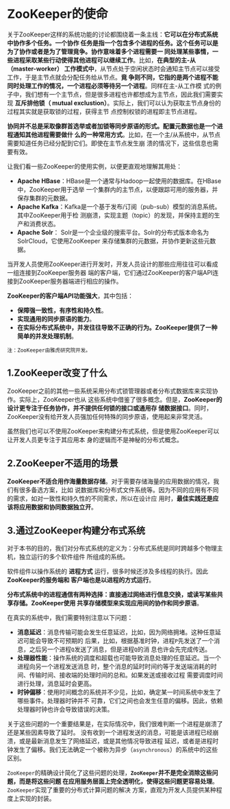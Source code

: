 ZooKeeper的使命
================================================================================
关于ZooKeeper这样的系统功能的讨论都围绕着一条主线：**它可以在分布式系统中协作多个任务。一个协作
任务是指一个包含多个进程的任务。这个任务可以是为了协作或者是为了管理竟争。协作意味着多个进程需要一
同处理某些事情，一些进程采取某些行动使得其他进程可以继续工作**。比如，**在典型的主-从（master-worker）
工作模式中**，从节点处于空闲状态时会通知主节点可以接受工作，于是主节点就会分配任务给从节点。**竟
争则不同，它指的是两个进程不能同时处理工作的情况，一个进程必须等待另一个进程**。同样在主-从工作模
式的例子中，我们想有一个主节点，但是很多进程也许都想成为主节点，因此我们需要实现 **互斥排他锁（
mutual exclustion）**。实际上，我们可以认为获取主节点身份的过程其实就是获取锁的过程，获得主节
点控制权锁的进程即主节点进程。

**协同并不总是采取像群首选举或者加锁等同步原语的形式。配置元数据也是一个进程通知其他进程需要做什
么的一种常用方式**。比如，在一个主/从系统中，从节点需要知道任务已经分配到它们。即使在主节点发生崩
溃的情况下，这些信息也需要有效。

让我们看一些ZooKeeper的使用实例，以便更直观地理解其用处：
+ **Apache HBase**：HBase是一个通常与Hadoop一起使用的数据库。在HBase中，ZooKeeper用于选举
一个集群内的主节点，以便跟踪可用的服务器，并保存集群的元数据。
+ **Apache Kafka**：Kafka是一个基于发布/订阅（pub-sub）模型的消息系统。其中ZooKeeper用于检
测崩溃，实现主题（topic）的发现，并保持主题的生产和消费状态。
+ **Apache Solr**： Solr是一个企业级的搜索平台。Solr的分布式版本命名为SolrCloud，它使用ZooKeeper
来存储集群的元数据，并协作更新这些元数据。

当开发人员使用ZooKeeper进行开发时，开发人员设计的那些应用往往可以看成一组连接到ZooKeeper服务器
端的客户端，它们通过ZooKeeper的客户端API连接到ZooKeeper服务器端进行相应的操作。

**ZooKeeper的客户端API功能强大**，其中包括：
+ **保障强一致性，有序性和持久性**。
+ **实现通用的同步原语的能力**。
+ **在实际分布式系统中，并发往往导致不正确的行为。ZooKeeper提供了一种简单的并发处理机制**。
```
注：ZooKeeper由雅虎研究院开发。
```

## 1.ZooKeeper改变了什么
ZooKeeper之前的其他一些系统采用分布式锁管理器或者分布式数据库来实现协作。实际上，ZooKeeper也从
这些系统中借鉴了很多概念。但是，**ZooKeeper的设计更专注于任务协作，并不提供任何锁的接口或通用存
储数据接口**。同时，ZooKeeper没有给开发人员强加任何特殊的同步原语，使用起来非常灵活。

虽然我们也可以不使用ZooKeeper来构建分布式系统，但是使用ZooKeeper可以让开发人员更专注于其应用本
身的逻辑而不是神秘的分布式概念。

## 2.ZooKeeper不适用的场景
**ZooKeeper不适合用作海量数据存储**。对于需要存储海量的应用数据的情况，我们有很多备选方案，比如
说数据库和分布式文件系统等。因为不同的应用有不同的需求，如对一致性和持久性的不同需求，所以在设计应
用时，**最佳实践还是应该将应用数据和协同数据独立开**。

## 3.通过ZooKeeper构建分布式系统
对于本书的目的，我们对分布式系统的定义为：分布式系统是同时跨越多个物理主机，独立运行的多个软件组件
所组成的系统。

软件组件以操作系统的 **进程方式** 运行，很多时候还涉及多线程的执行。因此 **ZooKeeper的服务端和
客户端也是以进程的方式运行**。

**分布式系统中的进程通信有两种选择：直接通过网络进行信息交换，或读写某些共享存储。ZooKeeper使用
共享存储模型来实现应用间的协作和同步原语**。

在真实的系统中，我们需要特别注意以下问题：
+ **消息延迟**：消息传输可能会发生任意延迟，比如，因为网络拥堵。这种任意延迟可能会导致不可预期的
后果，比如，根据基准时钟，进程`P`先发送了一个消息，之后另一个进程`Q`发送了消息，但是进程`Q`的消
息也许会先完成传送。
+ **处理器性能**：操作系统的调度和超载也可能导致消息处理的任意延迟。当一个进程向另一个进程发送消息
时，整个消息的延时时间约等于发送端消耗的时间、传输时间、接收端的处理时间的总和。如果发送或接收过程
需要调度时间进行处理，消息延时会更高。
+ **时钟偏移**：使用时间概念的系统并不少见，比如，确定某一时间系统中发生了哪些事件。处理器时钟并不
可靠，它们之间也会发生任意的偏移。因此，依赖处理器时钟也许会导致错误的决策。

关于这些问题的一个重要结果是，在实际情况中，我们很难判断一个进程是崩溃了还是某些因素导致了延时。
没有收到一个进程发送的消息，可能是该进程已经崩溃，或是最新消息发生了网络延迟，或是其他情况导致进程
延迟，或者是进程时钟发生了偏移。我们无法确定一个被称为异步（`asynchronous`）的系统中的这些区别。

`ZooKeeper`的精确设计简化了这些问题的处理，**`ZooKeeper`并不是完全消除这些问题，而是将这些问题
在应用服务层面上完全透明化，使得这些问题更容易处理**。`ZooKeeper`实现了重要的分布式计算问题的解决
方案，直观为开发人员提供某种程度上实现的封装。
